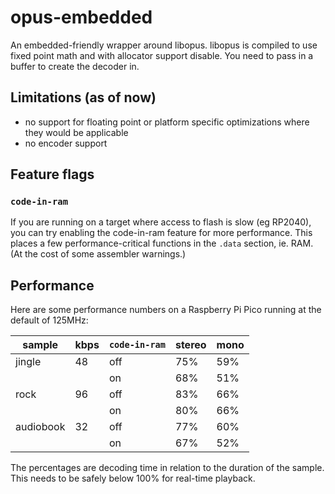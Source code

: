 # opus-embedded

An embedded-friendly wrapper around libopus. libopus is compiled to use fixed point math and with
allocator support disable. You need to pass in a buffer to create the decoder in.

## Limitations (as of now)

* no support for floating point or platform specific optimizations where they would be applicable
* no encoder support

## Feature flags

### `code-in-ram`

If you are running on a target where access to flash is slow (eg RP2040), you can try enabling the
code-in-ram feature for more performance.
This places a few performance-critical functions in the `.data` section, ie. RAM. (At the cost
of some assembler warnings.)

## Performance

Here are some performance numbers on a Raspberry Pi Pico running at the default of 125MHz:

| sample    | kbps | `code-in-ram` | stereo | mono |
|-----------|------|---------------|--------|------|
| jingle    | 48   | off           | 75%    | 59%  |
|           |      | on            | 68%    | 51%  |
| rock      | 96   | off           | 83%    | 66%  |
|           |      | on            | 80%    | 66%  |
| audiobook | 32   | off           | 77%    | 60%  |
|           |      | on            | 67%    | 52%  |

The percentages are decoding time in relation to the duration of the sample. This needs to be
safely below 100% for real-time playback.
